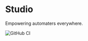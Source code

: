 # Studio

Empowering automaters everywhere. 

![GitHub CI](https://github.com/adam-r-kowalski/studio/actions/workflows/continuous_integration.yml/badge.svg)
